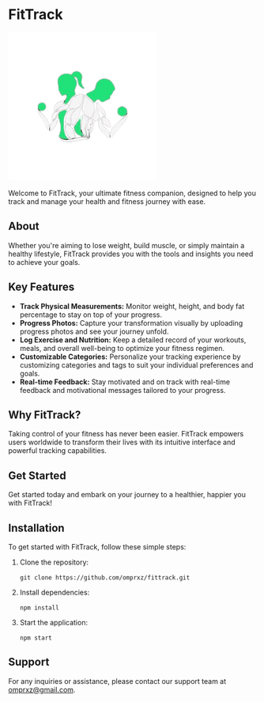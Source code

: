 # FitTrack

![FitTrack Logo](frontend/public/icon.png)

Welcome to FitTrack, your ultimate fitness companion, designed to help you track and manage your health and fitness journey with ease.

## About

Whether you're aiming to lose weight, build muscle, or simply maintain a healthy lifestyle, FitTrack provides you with the tools and insights you need to achieve your goals.

## Key Features

- **Track Physical Measurements:** Monitor weight, height, and body fat percentage to stay on top of your progress.
- **Progress Photos:** Capture your transformation visually by uploading progress photos and see your journey unfold.
- **Log Exercise and Nutrition:** Keep a detailed record of your workouts, meals, and overall well-being to optimize your fitness regimen.
- **Customizable Categories:** Personalize your tracking experience by customizing categories and tags to suit your individual preferences and goals.
- **Real-time Feedback:** Stay motivated and on track with real-time feedback and motivational messages tailored to your progress.

## Why FitTrack?

Taking control of your fitness has never been easier. FitTrack empowers users worldwide to transform their lives with its intuitive interface and powerful tracking capabilities.

## Get Started

Get started today and embark on your journey to a healthier, happier you with FitTrack!

## Installation

To get started with FitTrack, follow these simple steps:

1. Clone the repository:
   ```
   git clone https://github.com/omprxz/fittrack.git
   ```

2. Install dependencies:
   ```
   npm install
   ```

3. Start the application:
   ```
   npm start
   ```

## Support

For any inquiries or assistance, please contact our support team at omprxz@gmail.com.
